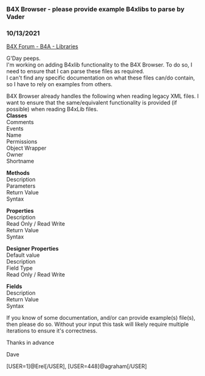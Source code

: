 ### B4X Browser - please provide example B4xlibs to parse by Vader
### 10/13/2021
[B4X Forum - B4A - Libraries](https://www.b4x.com/android/forum/threads/135060/)

G'Day peeps.  
I'm working on adding B4xlib functionality to the B4X Browser. To do so, I need to ensure that I can parse these files as required.  
I can't find any specific documentation on what these files can/do contain, so I have to rely on examples from others.  
  
B4X Browser already handles the following when reading legacy XML files. I want to ensure that the same/equivalent functionality is provided (if possible) when reading B4xLib files.  
**Classes**  
Comments  
Events  
Name  
Permissions  
Object Wrapper  
Owner  
Shortname  
  
**Methods**  
Description  
Parameters  
Return Value  
Syntax  
  
**Properties**  
Description  
Read Only / Read Write  
Return Value  
Syntax  
  
**Designer Properties**  
Default value  
Description  
Field Type  
Read Only / Read Write  
  
**Fields**  
Description  
Return Value  
Syntax  
  
If you know of some documentation, and/or can provide example(s) file(s), then please do so. Without your input this task will likely require multiple iterations to ensure it's correctness.  
  
Thanks in advance  
  
Dave  
  
[USER=1]@Erel[/USER], [USER=448]@agraham[/USER]
